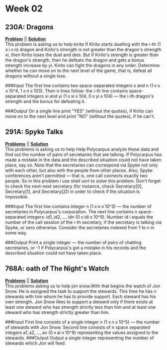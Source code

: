 # Week 02

## 230A: Dragons 
[**Problem**](https://codeforces.com/problemset/problem/230/A) || [**Solution**](http://codeforces.com/contest/230/submission/42802805)\
This problem is asking us to help kirito If Kirito starts duelling with the i-th (1 ≤ i ≤ n) dragon and Kirito's strength is not greater than the dragon's strength xi, then Kirito loses the duel and dies. 
But if Kirito's strength is greater than the dragon's strength, then he defeats the dragon and gets a bonus strength increase by yi.
Kirito can fight the dragons in any order. Determine whether he can move on to the next level of the game, that is, defeat all dragons without a single loss.

###Input
The first line contains two space-separated integers s and n (1 ≤ s ≤ 10^4, 1 ≤ n ≤ 103). 
Then n lines follow: the i-th line contains space-separated integers xi and yi (1 ≤ xi ≤ 104, 0 ≤ yi ≤ 104) — the i-th dragon's strength and the bonus for defeating it.

###Output
On a single line print "YES" (without the quotes), if Kirito can move on to the next level and print "NO" (without the quotes), if he can't.


## 291A: Spyke Talks
[**Problems**](https://codeforces.com/problemset/problem/291/A) || [**Solution**](http://codeforces.com/contest/291/submission/42789178)\
This problems is asking us to help Help Polycarpus analyze these data and find out the number of pairs of secretaries that are talking.
If Polycarpus has made a mistake in the data and the described situation could not have taken place, say so.
Note that the secretaries can correspond via Spyke not only with each other, but also with the people from other places.
Also, Spyke conferences aren't permitted — that is, one call connects exactly two people.
So in this problem  i use shell sort to solve this problem.
Don't forget to check the next-next secretary (for instance, check Secretary[0], Secretary[1], and Secretary[2]) in order to check if the situation is impossible.

###Input
The first line contains integer n (1 ≤ n ≤ 10^3) — the number of secretaries in Polycarpus's corporation. 
The next line contains n space-separated integers: id1, id2, ..., idn (0 ≤ idi ≤ 10^9). 
Number id i equals the number of the call session of the i-th secretary, if the secretary is talking via Spyke, or zero otherwise.
Consider the secretaries indexed from 1 to n in some way.

###Output
Print a single integer — the number of pairs of chatting secretaries, or -1 if Polycarpus's got a mistake in his records and the described situation could not have taken place.


## 768A: oath of The Night's Watch
[**Problems**](https://codeforces.com/problemset/problem/768/A) || [**Solution**](http://codeforces.com/contest/768/submission/42783652)\
This problems asking us to help jon snow.With that begins the watch of Jon Snow. He is assigned the task to support the stewards.
This time he has n stewards with him whom he has to provide support. 
Each steward has his own strength. 
Jon Snow likes to support a steward only if there exists at least one steward who has strength strictly less than him and at least one steward who has strength strictly greater than him.

###Input
First line consists of a single integer n (1 ≤ n ≤ 10^5) — the number of stewards with Jon Snow.
Second line consists of n space separated integers a1, a2, ..., an (0 ≤ ai ≤ 10^9) representing the values assigned to the stewards.
###Output
Output a single integer representing the number of stewards which Jon will feed.
